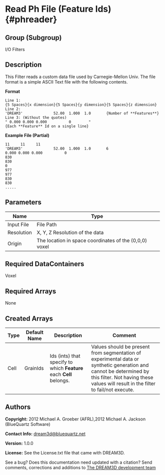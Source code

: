 Read Ph File (Feature Ids) {#phreader}
======

## Group (Subgroup) ##
I/O Filters


## Description ##
This Filter reads a custom data file used by Carnegie-Mellon Univ. The file format is a simple ASCII Text file with the following contents.

**Format**

    Line 1:
    {5 Spaces}{x dimension}{5 Spaces}{y dimension}{5 Spaces}{z dimension}
    Line 2:
    'DREAM3'              52.00  1.000  1.0       {Number of **Features**}
    Line 3: (Without the quotes)
    " 0.000 0.000 0.000          0        "
    {Each **Feature** Id on a single line}


**Example File (Partial)**

    11     11     11
    'DREAM3'              52.00  1.000  1.0       6
    0.000 0.000 0.000          0        
    830
    830
    0
    977
    977
    830
    830
    .....
    

## Parameters ##

| Name | Type |
|------|------|
| Input File | File Path |
| Resolution | X, Y, Z Resolution of the data |
| Origin     | The location in space coordinates of the (0,0,0) voxel |

## Required DataContainers ##
Voxel

## Required Arrays ##
None

## Created Arrays ##

| Type | Default Name | Description | Comment |
|------|--------------|-------------|---------|
| Cell | GrainIds | Ids (ints) that specify to which **Feature** each **Cell** belongs. | Values should be present from segmentation of experimental data or synthetic generation and cannot be determined by this filter. Not having these values will result in the filter to fail/not execute. |



## Authors ##

**Copyright:** 2012 Michael A. Groeber (AFRL),2012 Michael A. Jackson (BlueQuartz Software)

**Contact Info:** dream3d@bluequartz.net

**Version:** 1.0.0

**License:**  See the License.txt file that came with DREAM3D.




See a bug? Does this documentation need updated with a citation? Send comments, corrections and additions to [The DREAM3D development team](mailto:dream3d@bluequartz.net?subject=Documentation%20Correction)

